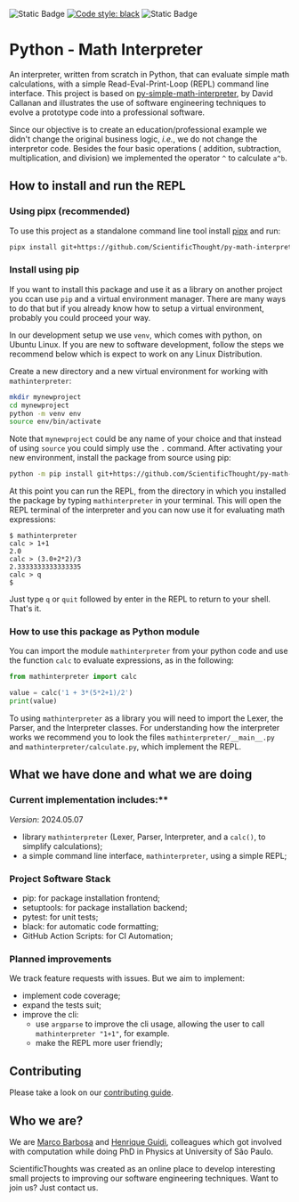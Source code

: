 
![Static Badge](https://img.shields.io/badge/python-%3E%3D3.10-blue?style=flat&logo=python&logoColor=green&label=Python&color=green) [![Code style: black](https://img.shields.io/badge/code%20style-black-000000.svg)](https://github.com/psf/black) ![Static Badge](https://img.shields.io/badge/unit_test-pytest-blue?style=flat&logo=pytest)

# Python - Math Interpreter

An interpreter, written from scratch in Python, that can evaluate simple math calculations, with a simple Read-Eval-Print-Loop (REPL) command line interface. This project is based on  [py-simple-math-interpreter](https://github.com/davidcallanan/py-simple-math-interpreter), by David Callanan and illustrates the use of software engineering techniques to evolve a prototype code into a professional software. 

Since our objective is to create an education/professional example we didn't change the original business logic, *i.e.*, we do not change the interpretor code. Besides the four basic operations ( addition, subtraction, multiplication, and division) we implemented the operator `^` to calculate `a^b`.

## How to install and run the REPL


### Using pipx (recommended)

To use this project as a standalone command line tool install [pipx](https://pipx.pypa.io/stable/installation/) and run:

```bash
pipx install git+https://github.com/ScientificThought/py-math-interpreter
```

### Install using pip

If you want to install this package and use it as a library on another project you ccan use `pip` and a virtual environment manager.  There are many ways to do that but if you already know how to setup a virtual environment, probably you could proceed your way. 

In our development setup we use `venv`, which comes with python, on Ubuntu Linux. If you are new to software development, follow the steps we recommend below which is expect to work on any Linux Distribution.

Create a new directory and a new virtual environment for working with `mathinterpreter`:

```bash
mkdir mynewproject
cd mynewproject
python -m venv env
source env/bin/activate
```
Note that `mynewproject` could be any name of your choice and that instead of using `source` you could simply use the `.` command. After activating your new environment, install the package from source using pip:

```bash
python -m pip install git+https://github.com/ScientificThought/py-math-interpreter.git
```
At this point you can run the REPL, from the directory in which you installed the package by typing `mathinterpreter` in your terminal. This will open the REPL terminal of the interpreter and you can now use it for evaluating math expressions:
```
$ mathinterpreter
calc > 1+1        
2.0
calc > (3.0+2*2)/3
2.3333333333333335
calc > q
$ 
```
Just type `q` or `quit` followed by enter  in the REPL to return to your shell. That's it.

### How to use this package as Python module

You can import the module `mathinterpreter` from your python code and use the function `calc` to evaluate expressions, as in the following:
```python
from mathinterpreter import calc

value = calc('1 + 3*(5*2+1)/2')
print(value)
```
To using `mathinterpreter` as a library you will need to import the Lexer, the Parser, and the Interpreter classes. For understanding how the interpreter works we recommend you to look the files `mathinterpreter/__main__.py` and `mathinterpreter/calculate.py`, which implement the REPL.

## What we have done and what we are doing

### Current implementation includes:**

*Version*: 2024.05.07
- library `mathinterpreter` (Lexer, Parser, Interpreter, and a `calc()`, to simplify calculations);
- a simple command line interface, `mathinterpreter`, using a simple REPL;


### Project Software Stack

- pip: for package installation frontend;
- setuptools: for package installation backend;
- pytest: for unit tests;
- black: for automatic code formatting;
- GitHub Action Scripts: for CI Automation;

### Planned improvements
We track feature requests with issues. But we aim to implement:

- implement code coverage;
- expand the tests suit;
- improve the cli:
    - use `argparse` to improve the cli usage, allowing the user to call `mathinterpreter "1+1"`, for example.    
    - make the REPL more user friendly;

## Contributing

Please take a look on our [contributing guide](doc/guides/contributing.md).

## Who we are?

We are [Marco Barbosa](@aureliobarbosa) and [Henrique Guidi](@hsguidi), colleagues which got 
involved with computation while doing PhD in Physics at University of São Paulo. 

ScientificThoughts was created as an online place to develop interesting small projects to improving 
our software engineering techniques. Want to join us? Just contact us.